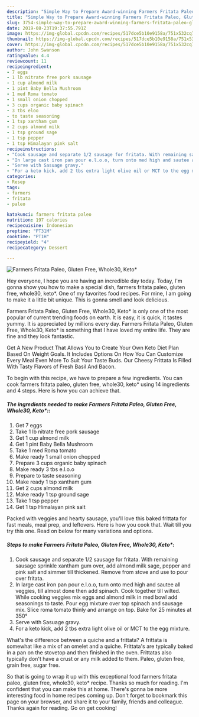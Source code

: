 ```yaml
---
description: "Simple Way to Prepare Award-winning Farmers Fritata Paleo, Gluten Free, Whole30, Keto*"
title: "Simple Way to Prepare Award-winning Farmers Fritata Paleo, Gluten Free, Whole30, Keto*"
slug: 3754-simple-way-to-prepare-award-winning-farmers-fritata-paleo-gluten-free-whole30-keto
date: 2019-08-23T19:37:55.791Z
image: https://img-global.cpcdn.com/recipes/517dce5b10e9158a/751x532cq70/farmers-fritata-paleo-gluten-free-whole30-keto-recipe-main-photo.jpg
thumbnail: https://img-global.cpcdn.com/recipes/517dce5b10e9158a/751x532cq70/farmers-fritata-paleo-gluten-free-whole30-keto-recipe-main-photo.jpg
cover: https://img-global.cpcdn.com/recipes/517dce5b10e9158a/751x532cq70/farmers-fritata-paleo-gluten-free-whole30-keto-recipe-main-photo.jpg
author: John Swanson
ratingvalue: 4.4
reviewcount: 11
recipeingredient:
- 7 eggs
- 1 lb nitrate free pork sausage
- 1 cup almond milk
- 1 pint Baby Bella Mushroom
- 1 med Roma tomato
- 1 small onion chopped
- 3 cups organic baby spinach
- 3 tbs eloo
- to taste seasoning
- 1 tsp xantham gum
- 2 cups almond milk
- 1 tsp ground sage
- 1 tsp pepper
- 1 tsp Himalayan pink salt
recipeinstructions:
- "Cook sausage and separate 1/2 sausage for fritata. With remaining sausage sprinkle xantham gum over, add almond milk sage, pepper and pink salt and simmer till thickened. Remove from stove and use to pour over fritata."
- "In large cast iron pan pour e.l.o.o, turn onto med high and sautee all veggies, till almost done then add spinach. Cook together till wilted. While cooking veggies mix eggs and almond milk in med bowl add seasonings to taste. Pour egg mixture over top spinach and sausage mix. Slice roma tomato thinly and arrange on top. Bake for 25 minutes at 350°"
- "Serve with Sasuage gravy."
- "For a keto kick, add 2 tbs extra light olive oil or MCT to the egg mixture."
categories:
- Resep
tags:
- farmers
- fritata
- paleo

katakunci: farmers fritata paleo
nutrition: 197 calories
recipecuisine: Indonesian
preptime: "PT31M"
cooktime: "PT1H"
recipeyield: "4"
recipecategory: Dessert

---
```



![Farmers Fritata Paleo, Gluten Free, Whole30, Keto*](https://img-global.cpcdn.com/recipes/517dce5b10e9158a/751x532cq70/farmers-fritata-paleo-gluten-free-whole30-keto-recipe-main-photo.jpg)

Hey everyone, I hope you are having an incredible day today. Today, I'm gonna show you how to make a special dish, farmers fritata paleo, gluten free, whole30, keto*. One of my favorites food recipes. For mine, I am going to make it a little bit unique. This is gonna smell and look delicious.

Farmers Fritata Paleo, Gluten Free, Whole30, Keto* is only one of the most popular of current trending foods on earth. It is easy, it is quick, it tastes yummy. It is appreciated by millions every day. Farmers Fritata Paleo, Gluten Free, Whole30, Keto* is something that I have loved my entire life. They are fine and they look fantastic.

Get A New Product That Allows You to Create Your Own Keto Diet Plan Based On Weight Goals. It Includes Options On How You Can Customize Every Meal Even More To Suit Your Taste Buds. Our Cheesy Frittata Is Filled With Tasty Flavors of Fresh Basil And Bacon.


To begin with this recipe, we have to prepare a few ingredients. You can cook farmers fritata paleo, gluten free, whole30, keto* using 14 ingredients and 4 steps. Here is how you can achieve that.

##### The ingredients needed to make Farmers Fritata Paleo, Gluten Free, Whole30, Keto*::

1. Get 7 eggs
1. Take 1 lb nitrate free pork sausage
1. Get 1 cup almond milk
1. Get 1 pint Baby Bella Mushroom
1. Take 1 med Roma tomato
1. Make ready 1 small onion chopped
1. Prepare 3 cups organic baby spinach
1. Make ready 3 tbs e.l.o.o
1. Prepare to taste seasoning
1. Make ready 1 tsp xantham gum
1. Get 2 cups almond milk
1. Make ready 1 tsp ground sage
1. Take 1 tsp pepper
1. Get 1 tsp Himalayan pink salt


Packed with veggies and hearty sausage, you&#39;ll love this baked frittata for fast meals, meal prep, and leftovers. Here is how you cook that. Wait till you try this one. Read on below for many variations and options. 

##### Steps to make Farmers Fritata Paleo, Gluten Free, Whole30, Keto*:

1. Cook sausage and separate 1/2 sausage for fritata. With remaining sausage sprinkle xantham gum over, add almond milk sage, pepper and pink salt and simmer till thickened. Remove from stove and use to pour over fritata.
1. In large cast iron pan pour e.l.o.o, turn onto med high and sautee all veggies, till almost done then add spinach. Cook together till wilted. While cooking veggies mix eggs and almond milk in med bowl add seasonings to taste. Pour egg mixture over top spinach and sausage mix. Slice roma tomato thinly and arrange on top. Bake for 25 minutes at 350°
1. Serve with Sasuage gravy.
1. For a keto kick, add 2 tbs extra light olive oil or MCT to the egg mixture.


What&#39;s the difference between a quiche and a frittata? A frittata is somewhat like a mix of an omelet and a quiche. Frittata&#39;s are typically baked in a pan on the stovetop and then finished in the oven. Frittatas also typically don&#39;t have a crust or any milk added to them. Paleo, gluten free, grain free, sugar free. 

So that is going to wrap it up with this exceptional food farmers fritata paleo, gluten free, whole30, keto* recipe. Thanks so much for reading. I'm confident that you can make this at home. There's gonna be more interesting food in home recipes coming up. Don't forget to bookmark this page on your browser, and share it to your family, friends and colleague. Thanks again for reading. Go on get cooking!
